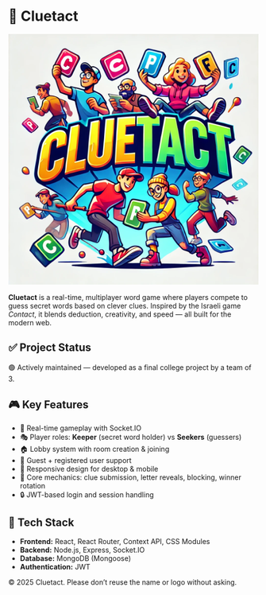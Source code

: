 # 🧩 Cluetact

![Cluetact Logo](Client/src/assets/Cluetact.jpeg)

**Cluetact** is a real-time, multiplayer word game where players compete to guess secret words based on clever clues. Inspired by the Israeli game *Contact*, it blends deduction, creativity, and speed — all built for the modern web.

## ✅ Project Status

🟢 Actively maintained — developed as a final college project by a team of 3.

## 🎮 Key Features

- 🔗 Real-time gameplay with Socket.IO
- 🎭 Player roles: **Keeper** (secret word holder) vs **Seekers** (guessers)
- 🏠 Lobby system with room creation & joining
- 🧑 Guest + registered user support
- 📱 Responsive design for desktop & mobile
- 🧠 Core mechanics: clue submission, letter reveals, blocking, winner rotation
- 🔒 JWT-based login and session handling

## 🧰 Tech Stack

- **Frontend:** React, React Router, Context API, CSS Modules
- **Backend:** Node.js, Express, Socket.IO
- **Database:** MongoDB (Mongoose)
- **Authentication:** JWT

© 2025 Cluetact. Please don’t reuse the name or logo without asking. 
